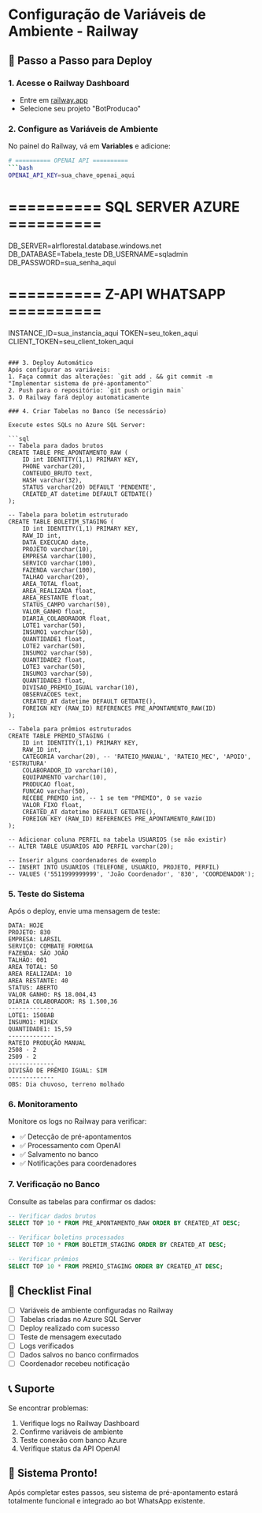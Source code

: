 # Configuração de Variáveis de Ambiente - Railway

## 🚀 Passo a Passo para Deploy

### 1. Acesse o Railway Dashboard
- Entre em [railway.app](https://railway.app)
- Selecione seu projeto "BotProducao"

### 2. Configure as Variáveis de Ambiente
No painel do Railway, vá em **Variables** e adicione:

```bash
# ========== OPENAI API ==========
```bash
OPENAI_API_KEY=sua_chave_openai_aqui
```

# ========== SQL SERVER AZURE ==========
DB_SERVER=alrflorestal.database.windows.net
DB_DATABASE=Tabela_teste
DB_USERNAME=sqladmin
DB_PASSWORD=sua_senha_aqui

# ========== Z-API WHATSAPP ==========
INSTANCE_ID=sua_instancia_aqui
TOKEN=seu_token_aqui
CLIENT_TOKEN=seu_client_token_aqui
```

### 3. Deploy Automático
Após configurar as variáveis:
1. Faça commit das alterações: `git add . && git commit -m "Implementar sistema de pré-apontamento"`
2. Push para o repositório: `git push origin main`
3. O Railway fará deploy automaticamente

### 4. Criar Tabelas no Banco (Se necessário)

Execute estes SQLs no Azure SQL Server:

```sql
-- Tabela para dados brutos
CREATE TABLE PRE_APONTAMENTO_RAW (
    ID int IDENTITY(1,1) PRIMARY KEY,
    PHONE varchar(20),
    CONTEUDO_BRUTO text,
    HASH varchar(32),
    STATUS varchar(20) DEFAULT 'PENDENTE',
    CREATED_AT datetime DEFAULT GETDATE()
);

-- Tabela para boletim estruturado
CREATE TABLE BOLETIM_STAGING (
    ID int IDENTITY(1,1) PRIMARY KEY,
    RAW_ID int,
    DATA_EXECUCAO date,
    PROJETO varchar(10),
    EMPRESA varchar(100),
    SERVICO varchar(100),
    FAZENDA varchar(100),
    TALHAO varchar(20),
    AREA_TOTAL float,
    AREA_REALIZADA float,
    AREA_RESTANTE float,
    STATUS_CAMPO varchar(50),
    VALOR_GANHO float,
    DIARIA_COLABORADOR float,
    LOTE1 varchar(50),
    INSUMO1 varchar(50),
    QUANTIDADE1 float,
    LOTE2 varchar(50),
    INSUMO2 varchar(50),
    QUANTIDADE2 float,
    LOTE3 varchar(50),
    INSUMO3 varchar(50),
    QUANTIDADE3 float,
    DIVISAO_PREMIO_IGUAL varchar(10),
    OBSERVACOES text,
    CREATED_AT datetime DEFAULT GETDATE(),
    FOREIGN KEY (RAW_ID) REFERENCES PRE_APONTAMENTO_RAW(ID)
);

-- Tabela para prêmios estruturados
CREATE TABLE PREMIO_STAGING (
    ID int IDENTITY(1,1) PRIMARY KEY,
    RAW_ID int,
    CATEGORIA varchar(20), -- 'RATEIO_MANUAL', 'RATEIO_MEC', 'APOIO', 'ESTRUTURA'
    COLABORADOR_ID varchar(10),
    EQUIPAMENTO varchar(10),
    PRODUCAO float,
    FUNCAO varchar(50),
    RECEBE_PREMIO int, -- 1 se tem "PREMIO", 0 se vazio
    VALOR_FIXO float,
    CREATED_AT datetime DEFAULT GETDATE(),
    FOREIGN KEY (RAW_ID) REFERENCES PRE_APONTAMENTO_RAW(ID)
);

-- Adicionar coluna PERFIL na tabela USUARIOS (se não existir)
-- ALTER TABLE USUARIOS ADD PERFIL varchar(20);

-- Inserir alguns coordenadores de exemplo
-- INSERT INTO USUARIOS (TELEFONE, USUARIO, PROJETO, PERFIL) 
-- VALUES ('5511999999999', 'João Coordenador', '830', 'COORDENADOR');
```

### 5. Teste do Sistema

Após o deploy, envie uma mensagem de teste:

```
DATA: HOJE
PROJETO: 830
EMPRESA: LARSIL
SERVIÇO: COMBATE FORMIGA
FAZENDA: SÃO JOÃO
TALHÃO: 001
AREA TOTAL: 50
AREA REALIZADA: 10
AREA RESTANTE: 40
STATUS: ABERTO
VALOR GANHO: R$ 18.004,43
DIÁRIA COLABORADOR: R$ 1.500,36
-------------
LOTE1: 1508AB
INSUMO1: MIREX
QUANTIDADE1: 15,59
-------------
RATEIO PRODUÇÃO MANUAL
2508 - 2
2509 - 2
-------------
DIVISÃO DE PRÊMIO IGUAL: SIM
-------------
OBS: Dia chuvoso, terreno molhado
```

### 6. Monitoramento

Monitore os logs no Railway para verificar:
- ✅ Detecção de pré-apontamentos
- ✅ Processamento com OpenAI
- ✅ Salvamento no banco
- ✅ Notificações para coordenadores

### 7. Verificação no Banco

Consulte as tabelas para confirmar os dados:

```sql
-- Verificar dados brutos
SELECT TOP 10 * FROM PRE_APONTAMENTO_RAW ORDER BY CREATED_AT DESC;

-- Verificar boletins processados
SELECT TOP 10 * FROM BOLETIM_STAGING ORDER BY CREATED_AT DESC;

-- Verificar prêmios
SELECT TOP 10 * FROM PREMIO_STAGING ORDER BY CREATED_AT DESC;
```

## 🎯 Checklist Final

- [ ] Variáveis de ambiente configuradas no Railway
- [ ] Tabelas criadas no Azure SQL Server
- [ ] Deploy realizado com sucesso
- [ ] Teste de mensagem executado
- [ ] Logs verificados
- [ ] Dados salvos no banco confirmados
- [ ] Coordenador recebeu notificação

## 📞 Suporte

Se encontrar problemas:
1. Verifique logs no Railway Dashboard
2. Confirme variáveis de ambiente
3. Teste conexão com banco Azure
4. Verifique status da API OpenAI

## 🎉 Sistema Pronto!

Após completar estes passos, seu sistema de pré-apontamento estará totalmente funcional e integrado ao bot WhatsApp existente.
